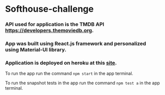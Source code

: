 # Softhouse-challenge
### API used for application is the TMDB API https://developers.themoviedb.org.
### App was built using React.js framework and personalized using Material-UI library.
### Application is deployed on heroku at this [site](https://popularmovies-app.herokuapp.com/home). 

To run the app run the command ``` npm start ``` in the app terminal.

To run the snapshot tests in the app run the command ``` npm test a ``` in the app terminal.
